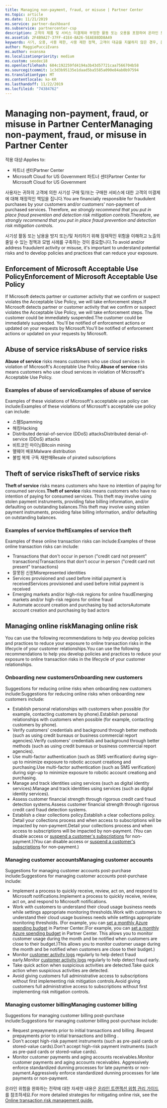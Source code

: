 ```yaml
---
title: Managing non-payment, fraud, or misuse | Partner Center
ms.topic: article
ms.date: 11/21/2019
ms.service: partner-dashboard
ms.subservice: partnercenter-csp
description: 고객의 제품 및 서비스 미결제와 부정한 활동 또는 오용을 포함하여 온라인 트랜잭션의 위험을 관리하기 위한 전략입니다.
ms.assetid: 2F4B9A27-37FF-41E4-8A26-5EAE88DD8A49
keywords: 사기, 오용, 사용 제한, 사용 제한 정책, 고객이 대금을 지불하지 않은 경우, 온라인 위험, 서비스 도용, 서비스 남용, 구독 일시 중단
author: MaggiePucciEvans
ms.author: evansma
ms.localizationpriority: medium
ms.custom: seodec18
ms.openlocfilehash: 604c192259fd4194a3b43d57721caa7566704b58
ms.sourcegitcommit: 1c3d3b95135e1daad5ba5585a090e84ab0b97594
ms.translationtype: MT
ms.contentlocale: ko-KR
ms.lasthandoff: 11/22/2019
ms.locfileid: "74384762"
---
```

# <a name="managing-non-payment-fraud-or-misuse-in-partner-center"></a><span data-ttu-id="e7769-104">Managing non-payment, fraud, or misuse in Partner Center</span><span class="sxs-lookup"><span data-stu-id="e7769-104">Managing non-payment, fraud, or misuse in Partner Center</span></span>

<span data-ttu-id="e7769-105">적용 대상:</span><span class="sxs-lookup"><span data-stu-id="e7769-105">Applies to:</span></span>

- <span data-ttu-id="e7769-106">파트너 센터</span><span class="sxs-lookup"><span data-stu-id="e7769-106">Partner Center</span></span>
- <span data-ttu-id="e7769-107">Microsoft Cloud for US Government 파트너 센터</span><span class="sxs-lookup"><span data-stu-id="e7769-107">Partner Center for Microsoft Cloud for US Government</span></span>

<span data-ttu-id="e7769-108">사용자는 귀하의 고객에 의한 사기성 구매 및/또는 구매한 서비스에 대한 고객의 미결제에 대해 재정적인 책임을 집니다.</span><span class="sxs-lookup"><span data-stu-id="e7769-108">You are financially responsible for fraudulent purchases by your customers and/or customers' non-payment of purchased services.</span></span> <span data-ttu-id="e7769-109">Therefore, *we strongly recommend that you put in place fraud prevention and detection risk mitigation controls*.</span><span class="sxs-lookup"><span data-stu-id="e7769-109">Therefore, *we strongly recommend that you put in place fraud prevention and detection risk mitigation controls*.</span></span>

<span data-ttu-id="e7769-110">사기성 활동 또는 남용을 방지 또는/및 처리하기 위해 잠재적인 위험을 이해하고 노출의 줄일 수 있는 정책과 모범 사례를 구축하는 것이 중요합니다.</span><span class="sxs-lookup"><span data-stu-id="e7769-110">To avoid and/or address fraudulent activity or misuse, it's important to understand potential risks and to develop policies and practices that can reduce your exposure.</span></span>

## <a name="enforcement-of-microsoft-acceptable-use-policy"></a><span data-ttu-id="e7769-111">Enforcement of Microsoft Acceptable Use Policy</span><span class="sxs-lookup"><span data-stu-id="e7769-111">Enforcement of Microsoft Acceptable Use Policy</span></span>

<span data-ttu-id="e7769-112">If Microsoft detects partner or customer activity that we confirm or suspect violates the Acceptable Use Policy, we will take enforcement steps.</span><span class="sxs-lookup"><span data-stu-id="e7769-112">If Microsoft detects partner or customer activity that we confirm or suspect violates the Acceptable Use Policy, we will take enforcement steps.</span></span> <span data-ttu-id="e7769-113">The customer could be immediately suspended.</span><span class="sxs-lookup"><span data-stu-id="e7769-113">The customer could be immediately suspended.</span></span> <span data-ttu-id="e7769-114">You'll be notified of enforcement actions or updated on your requests by Microsoft.</span><span class="sxs-lookup"><span data-stu-id="e7769-114">You'll be notified of enforcement actions or updated on your requests by Microsoft.</span></span>

## <a name="abuse-of-service-risks"></a><span data-ttu-id="e7769-115">Abuse of service risks</span><span class="sxs-lookup"><span data-stu-id="e7769-115">Abuse of service risks</span></span>

<span data-ttu-id="e7769-116">**Abuse of service** risks means customers who use cloud services in violation of Microsoft's Acceptable Use Policy.</span><span class="sxs-lookup"><span data-stu-id="e7769-116">**Abuse of service** risks means customers who use cloud services in violation of Microsoft's Acceptable Use Policy.</span></span>

### <a name="examples-of-abuse-of-service"></a><span data-ttu-id="e7769-117">Examples of abuse of service</span><span class="sxs-lookup"><span data-stu-id="e7769-117">Examples of abuse of service</span></span>

<span data-ttu-id="e7769-118">Examples of these violations of Microsoft's acceptable use policy can include:</span><span class="sxs-lookup"><span data-stu-id="e7769-118">Examples of these violations of Microsoft's acceptable use policy can include:</span></span>

- <span data-ttu-id="e7769-119">스팸</span><span class="sxs-lookup"><span data-stu-id="e7769-119">Spamming</span></span>
- <span data-ttu-id="e7769-120">해킹</span><span class="sxs-lookup"><span data-stu-id="e7769-120">Hacking</span></span>
- <span data-ttu-id="e7769-121">Distributed denial-of-service (DDoS) attacks</span><span class="sxs-lookup"><span data-stu-id="e7769-121">Distributed denial-of-service (DDoS) attacks</span></span>
- <span data-ttu-id="e7769-122">비트코인 마이닝</span><span class="sxs-lookup"><span data-stu-id="e7769-122">Bitcoin mining</span></span>
- <span data-ttu-id="e7769-123">맬웨어 배포</span><span class="sxs-lookup"><span data-stu-id="e7769-123">Malware distribution</span></span>
- <span data-ttu-id="e7769-124">불법 복제 구독 재판매</span><span class="sxs-lookup"><span data-stu-id="e7769-124">Resale of pirated subscriptions</span></span>

## <a name="theft-of-service-risks"></a><span data-ttu-id="e7769-125">Theft of service risks</span><span class="sxs-lookup"><span data-stu-id="e7769-125">Theft of service risks</span></span>

<span data-ttu-id="e7769-126">**Theft of service** risks means customers who have no intention of paying for consumed services.</span><span class="sxs-lookup"><span data-stu-id="e7769-126">**Theft of service** risks means customers who have no intention of paying for consumed services.</span></span> <span data-ttu-id="e7769-127">This theft may involve using stolen payment instruments, providing false billing information, and/or defaulting on outstanding balances.</span><span class="sxs-lookup"><span data-stu-id="e7769-127">This theft may involve using stolen payment instruments, providing false billing information, and/or defaulting on outstanding balances.</span></span>

### <a name="examples-of-service-theft"></a><span data-ttu-id="e7769-128">Examples of service theft</span><span class="sxs-lookup"><span data-stu-id="e7769-128">Examples of service theft</span></span>

<span data-ttu-id="e7769-129">Examples of these online transaction risks can include:</span><span class="sxs-lookup"><span data-stu-id="e7769-129">Examples of these online transaction risks can include:</span></span>

- <span data-ttu-id="e7769-130">Transactions that don't occur in person ("credit card not present" transactions)</span><span class="sxs-lookup"><span data-stu-id="e7769-130">Transactions that don't occur in person ("credit card not present" transactions)</span></span>
- <span data-ttu-id="e7769-131">잘못된 신원</span><span class="sxs-lookup"><span data-stu-id="e7769-131">Misrepresented identities</span></span>
- <span data-ttu-id="e7769-132">Services provisioned and used before initial payment is received</span><span class="sxs-lookup"><span data-stu-id="e7769-132">Services provisioned and used before initial payment is received</span></span>
- <span data-ttu-id="e7769-133">Emerging markets and/or high-risk regions for online fraud</span><span class="sxs-lookup"><span data-stu-id="e7769-133">Emerging markets and/or high-risk regions for online fraud</span></span>
- <span data-ttu-id="e7769-134">Automate account creation and purchasing by bad actors</span><span class="sxs-lookup"><span data-stu-id="e7769-134">Automate account creation and purchasing by bad actors</span></span>

## <a name="managing-online-risk"></a><span data-ttu-id="e7769-135">Managing online risk</span><span class="sxs-lookup"><span data-stu-id="e7769-135">Managing online risk</span></span>

<span data-ttu-id="e7769-136">You can use the following recommendations to help you develop policies and practices to reduce your exposure to online transaction risks in the lifecycle of your customer relationships.</span><span class="sxs-lookup"><span data-stu-id="e7769-136">You can use the following recommendations to help you develop policies and practices to reduce your exposure to online transaction risks in the lifecycle of your customer relationships.</span></span>

### <a name="onboarding-new-customers"></a><span data-ttu-id="e7769-137">Onboarding new customers</span><span class="sxs-lookup"><span data-stu-id="e7769-137">Onboarding new customers</span></span>

<span data-ttu-id="e7769-138">Suggestions for reducing online risks when onboarding new customers include:</span><span class="sxs-lookup"><span data-stu-id="e7769-138">Suggestions for reducing online risks when onboarding new customers include:</span></span>

- <span data-ttu-id="e7769-139">Establish personal relationships with customers when possible (for example, contacting customers by phone).</span><span class="sxs-lookup"><span data-stu-id="e7769-139">Establish personal relationships with customers when possible (for example, contacting customers by phone).</span></span>
- <span data-ttu-id="e7769-140">Verify customers' credentials and background through better methods (such as using credit bureaus or business commercial report agencies).</span><span class="sxs-lookup"><span data-stu-id="e7769-140">Verify customers' credentials and background through better methods (such as using credit bureaus or business commercial report agencies).</span></span>
- <span data-ttu-id="e7769-141">Use multi-factor authentication (such as SMS verification) during sign-up to minimize exposure to robotic account creationg and purchasing.</span><span class="sxs-lookup"><span data-stu-id="e7769-141">Use multi-factor authentication (such as SMS verification) during sign-up to minimize exposure to robotic account creationg and purchasing.</span></span>
- <span data-ttu-id="e7769-142">Manage and track identities using services (such as digital identity services).</span><span class="sxs-lookup"><span data-stu-id="e7769-142">Manage and track identities using services (such as digital identity services).</span></span>
- <span data-ttu-id="e7769-143">Assess customer financial strength through rigorous credit card fraud detection systems.</span><span class="sxs-lookup"><span data-stu-id="e7769-143">Assess customer financial strength through rigorous credit card fraud detection systems.</span></span>
- <span data-ttu-id="e7769-144">Establish a clear collections policy.</span><span class="sxs-lookup"><span data-stu-id="e7769-144">Establish a clear collections policy.</span></span> <span data-ttu-id="e7769-145">Detail your collections process and when access to subscriptions will be impacted by non-payment.</span><span class="sxs-lookup"><span data-stu-id="e7769-145">Detail your collections process and when access to subscriptions will be impacted by non-payment.</span></span> <span data-ttu-id="e7769-146">(You can disable access or [suspend a customer's subscriptions](suspend-a-subscription.md) for non-payment.)</span><span class="sxs-lookup"><span data-stu-id="e7769-146">(You can disable access or [suspend a customer's subscriptions](suspend-a-subscription.md) for non-payment.)</span></span>

### <a name="managing-customer-accounts"></a><span data-ttu-id="e7769-147">Managing customer accounts</span><span class="sxs-lookup"><span data-stu-id="e7769-147">Managing customer accounts</span></span>

<span data-ttu-id="e7769-148">Suggestions for managing customer accounts post-purchase include:</span><span class="sxs-lookup"><span data-stu-id="e7769-148">Suggestions for managing customer accounts post-purchase include:</span></span>

- <span data-ttu-id="e7769-149">Implement a process to quickly receive, review, act on, and respond to Microsoft notifications.</span><span class="sxs-lookup"><span data-stu-id="e7769-149">Implement a process to quickly receive, review, act on, and respond to Microsoft notifications.</span></span>
- <span data-ttu-id="e7769-150">Work with customers to understand their cloud usage business needs while settings appropriate monitoring thresholds.</span><span class="sxs-lookup"><span data-stu-id="e7769-150">Work with customers to understand their cloud usage business needs while settings appropriate monitoring thresholds.</span></span> <span data-ttu-id="e7769-151">(For example, you can [set a monthly Azure spending budget](set-an-azure-spending-budget-for-your-customers.md) in Partner Center.</span><span class="sxs-lookup"><span data-stu-id="e7769-151">(For example, you can [set a monthly Azure spending budget](set-an-azure-spending-budget-for-your-customers.md) in Partner Center.</span></span> <span data-ttu-id="e7769-152">This allows you to monitor customer usage during the month and be notified when customers are close to their budget.)</span><span class="sxs-lookup"><span data-stu-id="e7769-152">This allows you to monitor customer usage during the month and be notified when customers are close to their budget.)</span></span>
- <span data-ttu-id="e7769-153">Monitor [customer activity logs](activity-logs.md) regularly to help detect fraud early.</span><span class="sxs-lookup"><span data-stu-id="e7769-153">Monitor [customer activity logs](activity-logs.md) regularly to help detect fraud early.</span></span>
- <span data-ttu-id="e7769-154">Take quick action when suspicious activities are detected.</span><span class="sxs-lookup"><span data-stu-id="e7769-154">Take quick action when suspicious activities are detected.</span></span>
- <span data-ttu-id="e7769-155">Avoid giving customers full administrative access to subscriptions without first implementing risk mitigation controls.</span><span class="sxs-lookup"><span data-stu-id="e7769-155">Avoid giving customers full administrative access to subscriptions without first implementing risk mitigation controls.</span></span>

### <a name="managing-customer-billing"></a><span data-ttu-id="e7769-156">Managing customer billing</span><span class="sxs-lookup"><span data-stu-id="e7769-156">Managing customer billing</span></span>

<span data-ttu-id="e7769-157">Suggestions for managing customer billing post-purchase include:</span><span class="sxs-lookup"><span data-stu-id="e7769-157">Suggestions for managing customer billing post-purchase include:</span></span>

- <span data-ttu-id="e7769-158">Request prepayments prior to initial transactions and billing .</span><span class="sxs-lookup"><span data-stu-id="e7769-158">Request prepayments prior to initial transactions and billing .</span></span>
- <span data-ttu-id="e7769-159">Don't accept high-risk payment instruments (such as pre-paid cards or stored-value cards).</span><span class="sxs-lookup"><span data-stu-id="e7769-159">Don't accept high-risk payment instruments (such as pre-paid cards or stored-value cards).</span></span>
- <span data-ttu-id="e7769-160">Monitor customer payments and aging accounts receivables.</span><span class="sxs-lookup"><span data-stu-id="e7769-160">Monitor customer payments and aging accounts receivables.</span></span> <span data-ttu-id="e7769-161">Aggressively enforce standardized dunning processes for late payments or non-payment.</span><span class="sxs-lookup"><span data-stu-id="e7769-161">Aggressively enforce standardized dunning processes for late payments or non-payment.</span></span>

<span data-ttu-id="e7769-162">온라인 위험을 완화하는 전략에 대한 자세한 내용은 [온라인 트랜잭션 위험 관리 가이드](https://assets.windowsphone.com/7d885238-e13b-4f10-a682-3d5adacd2859/CSP-PartnerRiskGuide-APSFinal_InvariantCulture_Default.zip)를 참조하세요.</span><span class="sxs-lookup"><span data-stu-id="e7769-162">For more detailed strategies for mitigating online risk, see the [Online transaction risk management guide.](https://assets.windowsphone.com/7d885238-e13b-4f10-a682-3d5adacd2859/CSP-PartnerRiskGuide-APSFinal_InvariantCulture_Default.zip)</span></span>
